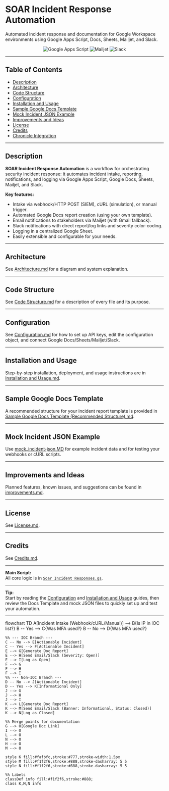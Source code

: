 # SOAR Incident Response Automation

Automated incident response and documentation for Google Workspace environments using Google Apps Script, Docs, Sheets, Mailjet, and Slack.

<div align="center">
<img src="https://img.shields.io/badge/Automation-Google%20Apps%20Script-blue" alt="Google Apps Script"/>
<img src="https://img.shields.io/badge/Email-Mailjet-green" alt="Mailjet"/>
<img src="https://img.shields.io/badge/Chat-Slack-%234A154B" alt="Slack"/>
</div>

---

## Table of Contents

- [Description](#description)
- [Architecture](Architecture.md)
- [Code Structure](Code%20Structure.md)
- [Configuration](Configuration.md)
- [Installation and Usage](Installation%20and%20Usage.md)
- [Sample Google Docs Template](Sample%20Google%20Docs%20Template%20(Recommended%20Structure).md)
- [Mock Incident JSON Example](mock_incident-json.MD)
- [Improvements and Ideas](improvements.md)
- [License](License.md)
- [Credits](Credits.md)
- [Chronicle Integration](CHRONICLE_RULES.md)
---

## Description

**SOAR Incident Response Automation** is a workflow for orchestrating security incident response: it automates incident intake, reporting, notifications, and logging via Google Apps Script, Google Docs, Sheets, Mailjet, and Slack.

**Key features:**

- Intake via webhook/HTTP POST (SIEM), cURL (simulation), or manual trigger.
- Automated Google Docs report creation (using your own template).
- Email notifications to stakeholders via Mailjet (with Gmail fallback).
- Slack notifications with direct report/log links and severity color-coding.
- Logging in a centralized Google Sheet.
- Easily extensible and configurable for your needs.

---

## Architecture

See [Architecture.md](Architecture.md) for a diagram and system explanation.

---

## Code Structure

See [Code Structure.md](Code%20Structure.md) for a description of every file and its purpose.

---

## Configuration

See [Configuration.md](Configuration.md) for how to set up API keys, edit the configuration object, and connect Google Docs/Sheets/Mailjet/Slack.

---

## Installation and Usage

Step-by-step installation, deployment, and usage instructions are in [Installation and Usage.md](Installation%20and%20Usage.md).

---

## Sample Google Docs Template

A recommended structure for your incident report template is provided in [Sample Google Docs Template (Recommended Structure).md](Sample%20Google%20Docs%20Template%20(Recommended%20Structure).md).

---

## Mock Incident JSON Example

Use [mock_incident-json.MD](mock_incident-json.MD) for example incident data and for testing your webhooks or cURL scripts.

---

## Improvements and Ideas

Planned features, known issues, and suggestions can be found in [improvements.md](improvements.md).

---

## License

See [License.md](License.md).

---

## Credits

See [Credits.md](Credits.md).

---

**Main Script:**  
All core logic is in [`Soar Incident Responses.gs`](Soar%20Incident%20Responses.gs).

---

**Tip:**  
Start by reading the [Configuration](Configuration.md) and [Installation and Usage](Installation%20and%20Usage.md) guides, then review the Docs Template and mock JSON files to quickly set up and test your automation.

---

flowchart TD
    A[Incident Intake (Webhook/cURL/Manual)] --> B{Is IP in IOC list?}
    B -- Yes --> C{Was MFA used?}
    B -- No --> D{Was MFA used?}

    %% --- IOC Branch ---
    C -- No --> E[Actionable Incident]
    C -- Yes --> F[Actionable Incident]
    E --> G[Generate Doc Report]
    E --> H[Send Email/Slack (Severity: Open)]
    E --> I[Log as Open]
    F --> G
    F --> H
    F --> I
    %% --- Non-IOC Branch ---
    D -- No --> J[Actionable Incident]
    D -- Yes --> K[Informational Only]
    J --> G
    J --> H
    J --> I
    K --> L[Generate Doc Report]
    K --> M[Send Email/Slack (Banner: Informational, Status: Closed)]
    K --> N[Log as Closed]

    %% Merge points for documentation
    G --> O[Google Doc Link]
    I --> O
    L --> O
    N --> O
    H --> O
    M --> O

    style K fill:#fafbfc,stroke:#777,stroke-width:1.5px
    style M fill:#f1f2f6,stroke:#888,stroke-dasharray: 5 5
    style N fill:#f1f2f6,stroke:#888,stroke-dasharray: 5 5

    %% Labels
    classDef info fill:#f1f2f6,stroke:#888;
    class K,M,N info
